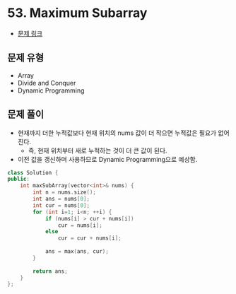 # 53. Maximum Subarray
- [문제 링크](https://leetcode.com/problems/maximum-subarray/)

## 문제 유형
- Array
- Divide and Conquer
- Dynamic Programming

## 문제 풀이
- 현재까지 더한 누적값보다 현재 위치의 nums 값이 더 작으면 누적값은 필요가 없어진다.
    - 즉, 현재 위치부터 새로 누적하는 것이 더 큰 값이 된다.
- 이전 값을 갱신하며 사용하므로 Dynamic Programming으로 예상함.

```c++
class Solution {
public:
    int maxSubArray(vector<int>& nums) {
        int n = nums.size();
        int ans = nums[0];
        int cur = nums[0];
        for (int i=1; i<n; ++i) {
            if (nums[i] > cur + nums[i])
                cur = nums[i];
            else
                cur = cur + nums[i];
            
            ans = max(ans, cur);
        }
        
        return ans;
    }
};
```